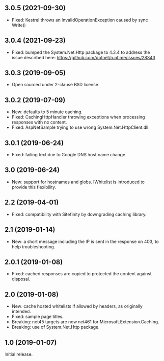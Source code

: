 3.0.5 (2021-09-30)
------------------
 - Fixed: Kestrel throws an InvalidOperationException caused by sync Write()

3.0.4 (2021-09-23)
------------------
 - Fixed: bumped the System.Net.Http package to 4.3.4 to address the issue described here: https://github.com/dotnet/runtime/issues/28343

3.0.3 (2019-09-05)
------------------
 - Open sourced under 2-clause BSD license.

3.0.2 (2019-07-09)
------------------
 - New: defaults to 5 minute caching.
 - Fixed: CachingHttpHandler throwing exceptions when processing responses
   with no content.
 - Fixed: AspNetSample trying to use wrong System.Net.HttpClient.dll.

3.0.1 (2019-06-24)
------------------
 - Fixed: failing text due to Google DNS host name change.

3.0 (2019-06-24)
----------------
 - New: support for hostnames and globs. IWhitelist is introduced to provide
   this flexibility.

2.2 (2019-04-01)
----------------
 - Fixed: compatibility with Sitefinity by downgrading caching library.

2.1 (2019-01-14)
----------------
 - New: a short message including the IP is sent in the response on 403, to
   help troubleshooting.

2.0.1 (2019-01-08)
------------------
 - Fixed: cached responses are copied to protected the content against
   disposal.

2.0 (2019-01-08)
----------------
 - New: cache hosted whitelists if allowed by headers, as originally intended.
 - Fixed: sample page titles.
 - Breaking: net45 targets are now net461 for Microsoft.Extension.Caching.
 - Breaking: use of System.Net.Http package.

1.0 (2019-01-07)
----------------
Initial release.
